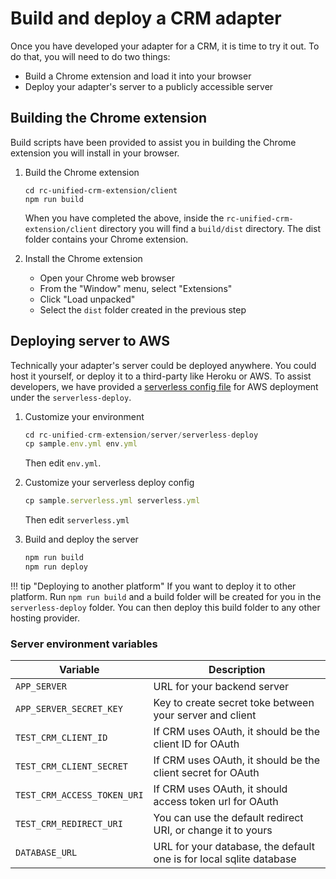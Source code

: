 # Build and deploy a CRM adapter

Once you have developed your adapter for a CRM, it is time to try it out. To do that, you will need to do two things:

* Build a Chrome extension and load it into your browser
* Deploy your adapter's server to a publicly accessible server

## Building the Chrome extension

Build scripts have been provided to assist you in building the Chrome extension you will install in your browser. 

1. Build the Chrome extension

    ```
	cd rc-unified-crm-extension/client
	npm run build
	```

    When you have completed the above, inside the `rc-unified-crm-extension/client` directory you will find a `build/dist` directory. The dist folder contains your Chrome extension. 
	
2. Install the Chrome extension

    * Open your Chrome web browser
	* From the "Window" menu, select "Extensions"
	* Click "Load unpacked"
	* Select the `dist` folder created in the previous step

## Deploying server to AWS

Technically your adapter's server could be deployed anywhere. You could host it yourself, or deploy it to a third-party like Heroku or AWS. To assist developers, we have provided a [serverless config file](https://www.serverless.com/) for AWS deployment under the `serverless-deploy`. 

1. Customize your environment
    
    ```js
	cd rc-unified-crm-extension/server/serverless-deploy
	cp sample.env.yml env.yml
	```
	
	Then edit `env.yml`.

2. Customize your serverless deploy config
    
	```js
	cp sample.serverless.yml serverless.yml
	```
	
	Then edit `serverless.yml`

3. Build and deploy the server

    ```js
	npm run build
	npm run deploy
	```
	
!!! tip "Deploying to another platform" 
    If you want to deploy it to other platform. Run `npm run build` and a build folder will be created for you in the `serverless-deploy` folder. You can then deploy this build folder to any other hosting provider.

### Server environment variables

| Variable                    | Description                                                         |
|-----------------------------|---------------------------------------------------------------------|
| `APP_SERVER`                | URL for your backend server                                         |
| `APP_SERVER_SECRET_KEY`     | Key to create secret toke between your server and client            |
| `TEST_CRM_CLIENT_ID`        | If CRM uses OAuth, it should be the client ID for OAuth             |
| `TEST_CRM_CLIENT_SECRET`    | If CRM uses OAuth, it should be the client secret for OAuth         |
| `TEST_CRM_ACCESS_TOKEN_URI` | If CRM uses OAuth, it should access token url for OAuth             |
| `TEST_CRM_REDIRECT_URI`     | You can use the default redirect URI, or change it to yours         |
| `DATABASE_URL`              | URL for your database, the default one is for local sqlite database |

